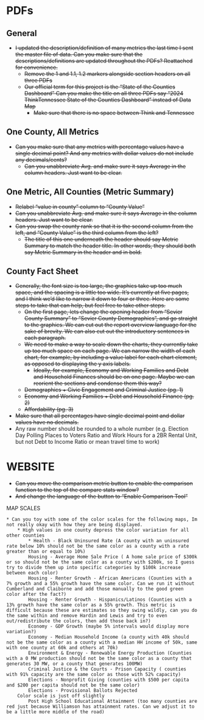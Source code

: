# PDFs

## General
* ~~I updated the description/definition of many metrics the last time I sent the master file of data. Can you make sure that the descriptions/definitions are updated throughout the PDFs? Reattached for convenience.~~
    * ~~Remove the 1 and 1.1, 1.2 markers alongside section headers on all three PDFs~~
    * ~~Our official term for this project is the “State of the Counties Dashboard” Can you make the title on all three PDFs say “2024 ThinkTennessee State of the Counties Dashboard” instead of Data Map~~
        * ~~Make sure that there is no space between Think and Tennessee~~

## One County, All Metrics
* ~~Can you make sure that any metrics with percentage values have a single decimal point? And any metrics with dollar values do not include any decimals/cents?~~
    * ~~Can you unabbreviate Avg. and make sure it says Average in the column headers. Just want to be clear.~~

## One Metric, All Counties (Metric Summary)
* ~~Relabel “value in county” column to  “County Value”~~
* ~~Can you unabbreviate Avg. and make sure it says Average in the column headers. Just want to be clear.~~
* ~~Can you swap the county rank so that it is the second column from the left, and “County Value” is the third column from the left?~~
    * ~~The title of this one underneath the header should say Metric Summary to match the header title. In other words, they should both say Metric Summary in the header and in bold.~~

## County Fact Sheet
* ~~Generally, the font size is too large, the graphics take up too much space, and the spacing is a little too wide. It’s currently at five pages, and I think we’d like to narrow it down to four or three. Here are some steps to take that can help, but feel free to take other steps.~~
    * ~~On the first page, lets change the opening header from “Sevier County Summary” to “Sevier County Demographics”, and go straight to the graphics. We can cut out the report overview language for the sake of brevity. We can also cut out the introductory sentences in each paragraph.~~
    * ~~We need to make a way to scale down the charts, they currently take up too much space on each page. We can narrow the width of each chart, for example, by including a value label for each chart element, as opposed to displaying the y axis labels.~~ 
        * ~~Ideally, for example, Economy and Working Families and Debt and Household Finances should be on one page. Maybe we can reorient the sections and condense them this way?~~
    * ~~Demographics + Civic Engagement and Criminal Justice (pg. 1)~~
    * ~~Economy and Working Families + Debt and Household Finance (pg. 2)~~
    * ~~Affordability (pg. 3)~~
* ~~Make sure that all percentages have single decimal point and dollar values have no decimals.~~
* Any raw number should be rounded to a whole number (e.g. Election Day Polling Places to Voters Ratio and Work Hours for a 2BR Rental Unit,  but not Debt to Income Ratio or mean travel time to work)

# WEBSITE

* ~~Can you move the comparison metric button to enable the comparison function to the top of the compare stats window?~~
* ~~And change the language of the button to “Enable Comparison Tool”~~


MAP SCALES

    * Can you toy with some of the color scales for the following maps, Im not really okay with how they are being displayed.
        * High values in one county depress the color variation for all other counties
            * Health - Black Uninsured Rate (A county with an uninsured rate below 10% should not be the same color as a county with a rate greater than or equal to 10%)
            Housing - Average Home Sale Price ( A home sale price of $300k or so should not be the same color as a county with $200k, so I guess try to divide them up into specific categories by $100k increase between each color)
            Housing - Renter Growth - African Americans (Counties with a 7% growth and a 55% growth have the same color. Can we run it without Cumberland and Claiborne and add those manually to the good green color after the fact?)
            Housing - Renter Growth - Hispanics/Latinos (Counties with a 13% growth have the same color as a 55% growth. This metric is difficult because these are estimates so they swing wildly, can you do the same within and remove Hardin and Lewis and try to even out/redistribute the colors, then add those back in?)
            Economy - GDP Growth (maybe 5% intervals would display more variation?)
            Economy - Median Household Income (a county with 40k should not be the same color as a county with a median HH income of 50k, same with one county at 60k and others at 70k)
            Environment & Energy - Renewable Energy Production (Counties with a 0 MW production should not be the same color as a county that generates 30 MW, or a county that generates 100MW)
            Criminal Justice & the Courts - Prison Capacity ( counties with 91% capacity are the same color as those with 52% capacity)
            Elections - Nonprofit Giving (counties with $500 per capita and $200 per capita should not be the same color)
            Elections - Provisional Ballots Rejected
        Color scale is just off slightly
            Post High School Educational Attainment (too many counties are red just because Williamson has attainment rates. Can we adjust it to be a little more middle of the road)